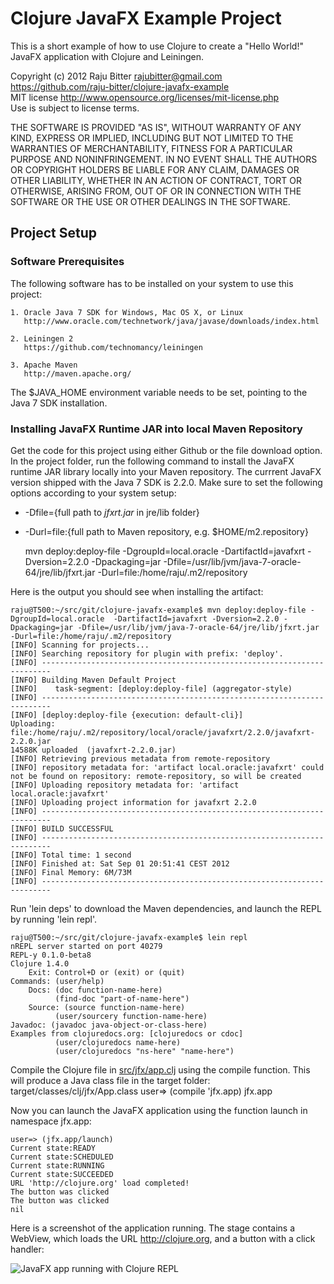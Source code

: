 # Clojure JavaFX Example Project

This is a short example of how to use Clojure to create a "Hello World!" JavaFX application with Clojure and Leiningen.

   Copyright (c) 2012 Raju Bitter rajubitter@gmail.com  
   https://github.com/raju-bitter/clojure-javafx-example  
   MIT license http://www.opensource.org/licenses/mit-license.php  
   Use is subject to license terms.  

   THE SOFTWARE IS PROVIDED "AS IS", WITHOUT WARRANTY OF ANY KIND, EXPRESS OR
   IMPLIED, INCLUDING BUT NOT LIMITED TO THE WARRANTIES OF MERCHANTABILITY,
   FITNESS FOR A PARTICULAR PURPOSE AND NONINFRINGEMENT. IN NO EVENT SHALL THE
   AUTHORS OR COPYRIGHT HOLDERS BE LIABLE FOR ANY CLAIM, DAMAGES OR OTHER
   LIABILITY, WHETHER IN AN ACTION OF CONTRACT, TORT OR OTHERWISE, ARISING FROM,
   OUT OF OR IN CONNECTION WITH THE SOFTWARE OR THE USE OR OTHER DEALINGS IN
   THE SOFTWARE.


## Project Setup

### Software Prerequisites
The following software has to be installed on your system to use this project:

    1. Oracle Java 7 SDK for Windows, Mac OS X, or Linux
       http://www.oracle.com/technetwork/java/javase/downloads/index.html

    2. Leiningen 2
       https://github.com/technomancy/leiningen

    3. Apache Maven
       http://maven.apache.org/

The $JAVA_HOME environment variable needs to be set, pointing to the Java 7 SDK installation.

### Installing JavaFX Runtime JAR into local Maven Repository

Get the code for this project using either Github or the file download option. In the project folder, run the following command to install the JavaFX runtime JAR library locally into your Maven repository. The currrent JavaFX version shipped with the Java 7 SDK is 2.2.0. Make sure to set the following options according to your system setup:

  + -Dfile={full path to *jfxrt.jar* in jre/lib folder}
  + -Durl=file:{full path to Maven repository, e.g. $HOME/m2.repository}

    mvn deploy:deploy-file -DgroupId=local.oracle  -DartifactId=javafxrt -Dversion=2.2.0 -Dpackaging=jar -Dfile=/usr/lib/jvm/java-7-oracle-64/jre/lib/jfxrt.jar -Durl=file:/home/raju/.m2/repository

Here is the output you should see when installing the artifact:

    raju@T500:~/src/git/clojure-javafx-example$ mvn deploy:deploy-file -DgroupId=local.oracle  -DartifactId=javafxrt -Dversion=2.2.0 -Dpackaging=jar -Dfile=/usr/lib/jvm/java-7-oracle-64/jre/lib/jfxrt.jar -Durl=file:/home/raju/.m2/repository
    [INFO] Scanning for projects...
    [INFO] Searching repository for plugin with prefix: 'deploy'.
    [INFO] ------------------------------------------------------------------------
    [INFO] Building Maven Default Project
    [INFO]    task-segment: [deploy:deploy-file] (aggregator-style)
    [INFO] ------------------------------------------------------------------------
    [INFO] [deploy:deploy-file {execution: default-cli}]
    Uploading: file:/home/raju/.m2/repository/local/oracle/javafxrt/2.2.0/javafxrt-2.2.0.jar
    14588K uploaded  (javafxrt-2.2.0.jar)
    [INFO] Retrieving previous metadata from remote-repository
    [INFO] repository metadata for: 'artifact local.oracle:javafxrt' could not be found on repository: remote-repository, so will be created
    [INFO] Uploading repository metadata for: 'artifact local.oracle:javafxrt'
    [INFO] Uploading project information for javafxrt 2.2.0
    [INFO] ------------------------------------------------------------------------
    [INFO] BUILD SUCCESSFUL
    [INFO] ------------------------------------------------------------------------
    [INFO] Total time: 1 second
    [INFO] Finished at: Sat Sep 01 20:51:41 CEST 2012
    [INFO] Final Memory: 6M/73M
    [INFO] ------------------------------------------------------------------------

Run 'lein deps' to download the Maven dependencies, and launch the REPL by running 'lein repl'.

    raju@T500:~/src/git/clojure-javafx-example$ lein repl
    nREPL server started on port 40279
    REPL-y 0.1.0-beta8
    Clojure 1.4.0
        Exit: Control+D or (exit) or (quit)
    Commands: (user/help)
        Docs: (doc function-name-here)
              (find-doc "part-of-name-here")
        Source: (source function-name-here)
              (user/sourcery function-name-here)
    Javadoc: (javadoc java-object-or-class-here)
    Examples from clojuredocs.org: [clojuredocs or cdoc]
              (user/clojuredocs name-here)
              (user/clojuredocs "ns-here" "name-here")
    
Compile the Clojure file in <a href="https://raw.github.com/raju-bitter/clojure-javafx-example/master/src/jfx/app.clj">src/jfx/app.clj</a> using the compile function. This will produce a Java class file in the target folder: target/classes/clj/jfx/App.class 
    user=> (compile 'jfx.app)
    jfx.app

Now you can launch the JavaFX application using the function launch in namespace jfx.app:

    user=> (jfx.app/launch)
    Current state:READY
    Current state:SCHEDULED
    Current state:RUNNING
    Current state:SUCCEEDED
    URL 'http://clojure.org' load completed!
    The button was clicked
    The button was clicked
    nil

Here is a screenshot of the application running. The stage contains a WebView, which loads the URL http://clojure.org, and a button with a click handler:

<img src="https://raw.github.com/raju-bitter/clojure-javafx-example/master/img/javafx-app-screenshot.png" alt="JavaFX app running with Clojure REPL" />

